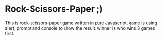 # Rock-Scissors-Paper ;)

This is rock-scissors-paper game written in pure Javascript. game is using alert, prompt and console to show the result. winner is who wins 3 games first.
